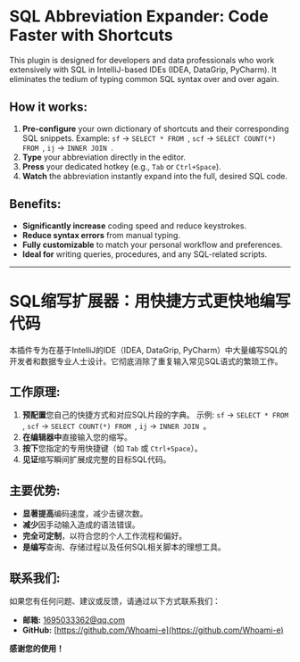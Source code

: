 # SQL Abbreviation Expander: Code Faster with Shortcuts

This plugin is designed for developers and data professionals who work extensively with SQL in IntelliJ-based IDEs (IDEA, DataGrip, PyCharm). It eliminates the tedium of typing common SQL syntax over and over again.

## How it works:

1.  **Pre-configure** your own dictionary of shortcuts and their corresponding SQL snippets.
    Example: `sf` -> `SELECT * FROM `, `scf` -> `SELECT COUNT(*) FROM `, `ij` -> `INNER JOIN `.
2.  **Type** your abbreviation directly in the editor.
3.  **Press** your dedicated hotkey (e.g., `Tab` or `Ctrl+Space`).
4.  **Watch** the abbreviation instantly expand into the full, desired SQL code.

## Benefits:

*   **Significantly increase** coding speed and reduce keystrokes.
*   **Reduce syntax errors** from manual typing.
*   **Fully customizable** to match your personal workflow and preferences.
*   **Ideal for** writing queries, procedures, and any SQL-related scripts.

---

# SQL缩写扩展器：用快捷方式更快地编写代码

本插件专为在基于IntelliJ的IDE（IDEA, DataGrip, PyCharm）中大量编写SQL的开发者和数据专业人士设计。它彻底消除了重复输入常见SQL语式的繁琐工作。

## 工作原理:

1.  **预配置**您自己的快捷方式和对应SQL片段的字典。
    示例: `sf` -> `SELECT * FROM `, `scf` -> `SELECT COUNT(*) FROM `, `ij` -> `INNER JOIN `。
2.  **在编辑器中**直接输入您的缩写。
3.  **按下**您指定的专用快捷键（如 `Tab` 或 `Ctrl+Space`）。
4.  **见证**缩写瞬间扩展成完整的目标SQL代码。

## 主要优势:

*   **显著提高**编码速度，减少击键次数。
*   **减少**因手动输入造成的语法错误。
*   **完全可定制**，以符合您的个人工作流程和偏好。
*   **是编写**查询、存储过程以及任何SQL相关脚本的理想工具。

## 联系我们:

如果您有任何问题、建议或反馈，请通过以下方式联系我们：

*   **邮箱:** [1695033362@qq.com](mailto:1695033362@qq.com)
*   **GitHub:** [https://github.com/Whoami-e](https://github.com/Whoami-e)

**感谢您的使用！**